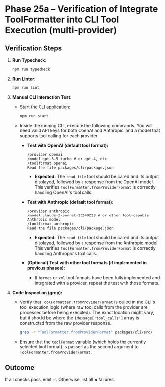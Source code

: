 # Phase 25a – Verification of Integrate ToolFormatter into CLI Tool Execution (multi-provider)

## Verification Steps

1.  **Run Typecheck:**
    ```bash
    npm run typecheck
    ```
2.  **Run Linter:**
    ```bash
    npm run lint
    ```
3.  **Manual CLI Interaction Test:**
    - Start the CLI application:
      ```bash
      npm run start
      ```
    - Inside the running CLI, execute the following commands. You will need valid API keys for both OpenAI and Anthropic, and a model that supports tool calling for each provider.
      - **Test with OpenAI (default tool format):**

        ```
        /provider openai
        /model gpt-3.5-turbo # or gpt-4, etc.
        /toolformat openai
        Read the file packages/cli/package.json
        ```
        - **Expected:** The `read_file` tool should be called and its output displayed, followed by a response from the OpenAI model. This verifies `ToolFormatter.fromProviderFormat` is correctly handling OpenAI's tool calls.

      - **Test with Anthropic (default tool format):**

        ```
        /provider anthropic
        /model claude-3-sonnet-20240229 # or other tool-capable Anthropic model
        /toolformat anthropic
        Read the file packages/cli/package.json
        ```
        - **Expected:** The `read_file` tool should be called and its output displayed, followed by a response from the Anthropic model. This verifies `ToolFormatter.fromProviderFormat` is correctly handling Anthropic's tool calls.

      - **(Optional) Test with other tool formats (if implemented in previous phases):**
        - If `hermes` or `xml` tool formats have been fully implemented and integrated with a provider, repeat the test with those formats.

4.  **Code Inspection (grep):**
    - Verify that `ToolFormatter.fromProviderFormat` is called in the CLI's tool execution logic (where raw tool calls from the provider are processed before being executed). The exact location might vary, but it should be where the `IMessage['tool_calls']` array is constructed from the raw provider response.
      ```bash
      grep -r "ToolFormatter.fromProviderFormat" packages/cli/src/
      ```
    - Ensure that the `toolFormat` variable (which holds the currently selected tool format) is passed as the second argument to `ToolFormatter.fromProviderFormat`.

## Outcome

If all checks pass, emit `✅`. Otherwise, list all `❌` failures.
